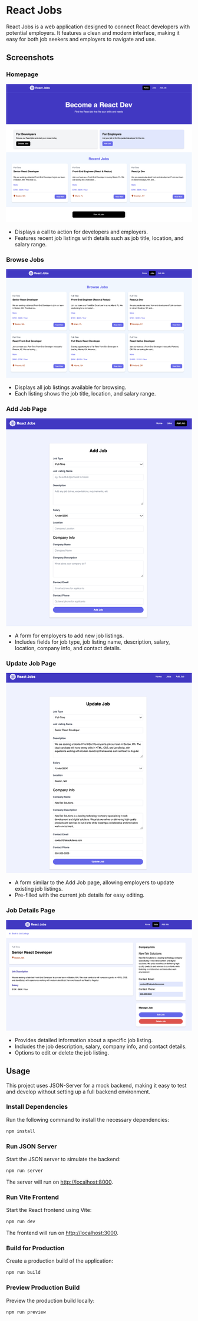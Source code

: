 # React Jobs

React Jobs is a web application designed to connect React developers with potential employers. It features a clean and modern interface, making it easy for both job seekers and employers to navigate and use.

## Screenshots

### Homepage

![Homepage](image/Homepage.png)

- Displays a call to action for developers and employers.
- Features recent job listings with details such as job title, location, and salary range.

### Browse Jobs

![Browse Jobs](image/AllJobsPage.png)

- Displays all job listings available for browsing.
- Each listing shows the job title, location, and salary range.

### Add Job Page

![Add Job](image/AddJobPage.png)

- A form for employers to add new job listings.
- Includes fields for job type, job listing name, description, salary, location, company info, and contact details.

### Update Job Page

![Update Job](image/EditJobPage.png)

- A form similar to the Add Job page, allowing employers to update existing job listings.
- Pre-filled with the current job details for easy editing.

### Job Details Page

![Job Details](image/JobPage.png)

- Provides detailed information about a specific job listing.
- Includes the job description, salary, company info, and contact details.
- Options to edit or delete the job listing.

## Usage

This project uses JSON-Server for a mock backend, making it easy to test and develop without setting up a full backend environment.

### Install Dependencies

Run the following command to install the necessary dependencies:

```bash
npm install
```

### Run JSON Server

Start the JSON server to simulate the backend:

```bash
npm run server
```

The server will run on [http://localhost:8000](http://localhost:8000).

### Run Vite Frontend

Start the React frontend using Vite:

```bash
npm run dev
```

The frontend will run on [http://localhost:3000](http://localhost:3000).

### Build for Production

Create a production build of the application:

```bash
npm run build
```

### Preview Production Build

Preview the production build locally:

```bash
npm run preview
```
